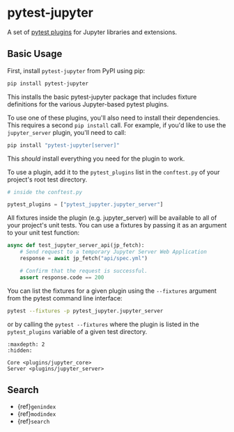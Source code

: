 # pytest-jupyter

A set of [pytest plugins](https://docs.pytest.org/en/stable/plugins.html) for Jupyter libraries and extensions.

## Basic Usage

First, install `pytest-jupyter` from PyPI using pip:
```bash
pip install pytest-jupyter
```
This installs the basic pytest-jupyter package that includes fixture definitions for the various Jupyter-based pytest plugins.

To use one of these plugins, you'll also need to install their dependencies. This requires a second `pip install` call. For example, if you'd like to use the `jupyter_server` plugin, you'll need to call:
```bash
pip install "pytest-jupyter[server]"
```
This *should* install everything you need for the plugin to work.

To use a plugin, add it to the `pytest_plugins` list in the `conftest.py` of your project's root test directory.
```python
# inside the conftest.py

pytest_plugins = ["pytest_jupyter.jupyter_server"]
```
All fixtures inside the plugin (e.g. jupyter_server) will be available to all of your project's unit tests. You can use a fixtures by passing it as an argument to your unit test function:
```python
async def test_jupyter_server_api(jp_fetch):
    # Send request to a temporary Jupyter Server Web Application
    response = await jp_fetch("api/spec.yml")

    # Confirm that the request is successful.
    assert response.code == 200
```

You can list the fixtures for a given plugin using the `--fixtures` argument from the pytest command line interface:
```bash
pytest --fixtures -p pytest_jupyter.jupyter_server
```
or by calling the `pytest --fixtures` where the plugin is listed in the `pytest_plugins` variable of a given test directory.


```{toctree}
:maxdepth: 2
:hidden:

Core <plugins/jupyter_core>
Server <plugins/jupyter_server>

```

## Search

* {ref}`genindex`
* {ref}`modindex`
* {ref}`search`
